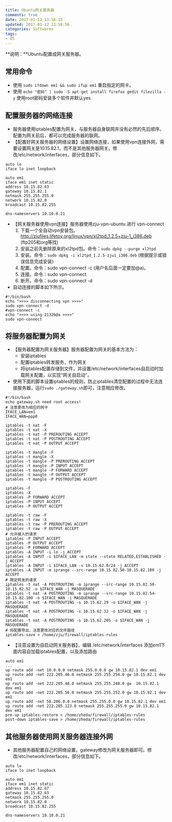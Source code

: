 ```yaml
---
title: Ubuntu网关服务器
comments: true
date: 2017-01-12 13:58:15
updated: 2017-01-12 13:58:56
categories: Softwares
tags:
- OS
---
```


**说明：**Ubuntu配置成网关服务器。
<!-- more -->


## 常用命令
* 使用 `sudo ifdown em1 && sudo ifup em1` 重启指定的网卡。
* 使用 `echo "密码" | sudo -S apt-get install firefox gedit filezilla -y`  使用root密码安装多个软件并默认yes

## 配置服务器的网络连接
* 服务器使用iptables配置为网关，与服务器自身联网并没有必然的先后顺序。配置为网关前后，都可以完成服务器的联网。
* 【配置好网关服务器的网络设置】设置网络连接，如果使用vpn连接外网，需要设置网关是10.15.82.1，而不是其他服务器网关。修改/etc/network/interfaces，部分信息如下。

```
auto lo
iface lo inet loopback

auto em1
iface em1 inet static
address 10.15.82.63
gateway 10.15.82.1
netmask 255.255.255.0
network 10.15.82.0
broadcast 10.15.82.255

dns-nameservers 10.10.0.21

```

* 【网关服务器使用vpn连接】服务器使用zju-vpn-ubuntu 进行 vpn-connect
	1. 下载一个全自动vpn安装包。http://zjufiles.lifetoy.org/linux/vpn/xl2tpd_1.2.5+zju-1_i386.deb (ftp205和org等找)
	2. 安装之前先删除原来的xl2tpd包。命令：`sudo dpkg --purge xl2tpd`
	3. 安装。命令：`sudo dpkg -i xl2tpd_1.2.5-zju1_i386.deb` (根据提示或错误信息完成安装)
	4. 配置。命令：sudo vpn-connect -c (用户名后面一定要加@a)。
	5. 连接。命令：sudo vpn-connect
	6. 断开。命令：sudo vpn-connect -d
* 自动连接的脚本如下所示。

```
#!/bin/bash
echo ">>>> disconnecting vpn >>>>"
sudo vpn-connect -d
#vpn-connect -c
echo ">>>> using 21326@a >>>>"
sudo vpn-connect
```

## 将服务器配置为网关

* 【服务器配置为网关服务器】服务器配置为网关的基本方法为：
	* 安装iptables
	* 配置iptables转发服务，作为网关
	* 将iptables配置存储到文件，并设置/etc/network/interfaces自启动时加载网关配置，以实现“网关自启动”。
* 使用下面的脚本设置iptables的规则，防止iptables清空配置的过程中无法连接服务器，运行`sudo ./gateway.sh`即可，注意相应修改。 

```
#!/bin/bash
echo gateway.sh need root access!
# 注意更改为相应的网卡
IFACE_LAN=em1
IFACE_WAN=ppp0

iptables -t nat -F   
iptables -t nat -X   
iptables -t nat -P PREROUTING ACCEPT   
iptables -t nat -P POSTROUTING ACCEPT   
iptables -t nat -P OUTPUT ACCEPT   

iptables -t mangle -F   
iptables -t mangle -X   
iptables -t mangle -P PREROUTING ACCEPT  
iptables -t mangle -P INPUT ACCEPT   
iptables -t mangle -P FORWARD ACCEPT   
iptables -t mangle -P OUTPUT ACCEPT   
iptables -t mangle -P POSTROUTING ACCEPT  
 
iptables -F  
iptables -X  
iptables -P FORWARD ACCEPT   
iptables -P INPUT ACCEPT   
iptables -P OUTPUT ACCEPT  
 
iptables -t raw -F   
iptables -t raw -X   
iptables -t raw -P PREROUTING ACCEPT 
iptables -t raw -P OUTPUT ACCEPT  
# 允许接入的请求
iptables -P INPUT ACCEPT
iptables -P OUTPUT ACCEPT
iptables -P FORWARD ACCEPT
iptables -A INPUT -i lo -j ACCEPT
iptables -A INPUT -i $IFACE_LAN -m state --state RELATED,ESTABLISHED -j ACCEPT
iptables -A INPUT -i $IFACE_LAN -s 10.15.62.0/24 -j ACCEPT
iptables -A INPUT -m iprange --src-range 10.15.82.50-10.15.82.100 -j ACCEPT
# 限定转发的请求
iptables -t nat -A POSTROUTING -m iprange --src-range 10.15.82.50-10.15.82.52 -o $IFACE_WAN -j MASQUERADE
iptables -t nat -A POSTROUTING -m iprange --src-range 10.15.82.54-10.15.82.100 -o $IFACE_WAN -j MASQUERADE
iptables -t nat -A POSTROUTING -s 10.15.62.29 -o $IFACE_WAN -j MASQUERADE
iptables -t nat -A POSTROUTING -s 10.15.62.32 -o $IFACE_WAN -j MASQUERADE
iptables -t nat -A POSTROUTING -s 10.15.62.205 -o $IFACE_WAN -j MASQUERADE
# 将配置导出，注意更改对应的文件路径
iptables-save > /home/zju/firewall/iptables-rules

```

* 【注意设置为自启动网关服务器】，编辑 /etc/network/interfaces 添加em1下面内容自加载iptables配置，以及添加路由

```
auto em1
...
up route add -net 10.0.0.0 netmask 255.0.0.0 gw 10.15.82.1 dev em1
up route add -net 222.205.46.0 netmask 255.255.254.0 gw 10.15.82.1 dev em1
up route add -net 222.205.48.0 netmask 255.255.248.0 gw  10.15.82.1 dev em1
up route add -net 222.205.56.0 netmask 255.255.252.0 gw 10.15.82.1 dev em1
up route add -net 58.206.0.0 netmask 255.255.0.0 gw 10.15.82.1 dev em1
up route add -net 222.205.123.0 netmask 255.255.255.0 gw 10.15.82.1 dev em1
pre-up iptables-restore < /home/zheda/firewall/iptables-rules
post-down iptables-save > /home/zheda/firewall/iptables-rules
```


## 其他服务器使用网关服务器连接外网

* 其他服务器配置自己的网络设置，gateway修改为网关服务器即可。修改/etc/network/interfaces，部分信息如下。

```
auto lo
iface lo inet loopback

auto em1
iface em1 inet static
address 10.15.82.67
gateway 10.15.82.63
netmask 255.255.255.0
network 10.15.82.0
broadcast 10.15.82.255

dns-nameservers 10.10.0.21
```


